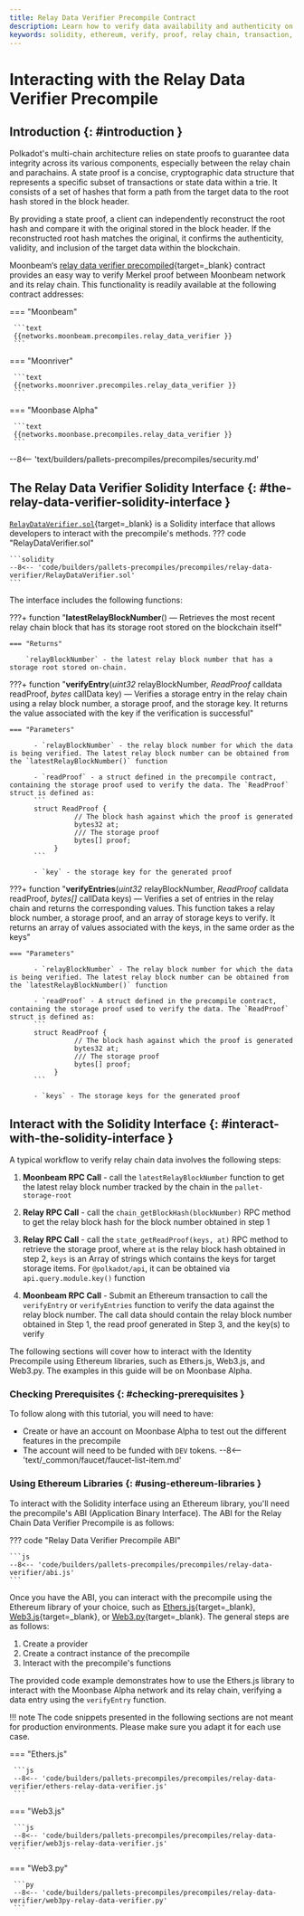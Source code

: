 ```yaml
---
title: Relay Data Verifier Precompile Contract
description: Learn how to verify data availability and authenticity on the relay chain via a Solidity interface with Moonbeam's Relay Data Verifier Precompile contract.
keywords: solidity, ethereum, verify, proof, relay chain, transaction, moonbeam, precompiled, contracts
---
```


# Interacting with the Relay Data Verifier Precompile

## Introduction {: #introduction }

Polkadot's multi-chain architecture relies on state proofs to guarantee data integrity across its various components, especially between the relay chain and parachains. A state proof is a concise, cryptographic data structure that represents a specific subset of transactions or state data within a trie. It consists of a set of hashes that form a path from the target data to the root hash stored in the block header.

By providing a state proof, a client can independently reconstruct the root hash and compare it with the original stored in the block header. If the reconstructed root hash matches the original, it confirms the authenticity, validity, and inclusion of the target data within the blockchain.

Moonbeam‘s [relay data verifier precompiled](https://github.com/moonbeam-foundation/moonbeam/blob/master/precompiles/relay-data-verifier/RelayDataVerifier.sol){target=\_blank} contract provides an easy way to verify Merkel proof between Moonbeam network and its relay chain. This functionality is readily available at the following contract addresses:

=== "Moonbeam"

     ```text
     {{networks.moonbeam.precompiles.relay_data_verifier }}
     ```

=== "Moonriver"

     ```text
     {{networks.moonriver.precompiles.relay_data_verifier }}
     ```

=== "Moonbase Alpha"

     ```text
     {{networks.moonbase.precompiles.relay_data_verifier }}
     ```

--8<-- 'text/builders/pallets-precompiles/precompiles/security.md'

## The Relay Data Verifier Solidity Interface {: #the-relay-data-verifier-solidity-interface }

[`RelayDataVerifier.sol`](https://github.com/moonbeam-foundation/moonbeam/blob/master/precompiles/relay-data-verifier/RelayDataVerifier.sol){target=\_blank} is a Solidity interface that allows developers to interact with the precompile's methods.
??? code "RelayDataVerifier.sol"

    ```solidity
    --8<-- 'code/builders/pallets-precompiles/precompiles/relay-data-verifier/RelayDataVerifier.sol'
    ```

The interface includes the following functions:

???+ function "**latestRelayBlockNumber**() — Retrieves the most recent relay chain block that has its storage root stored on the blockchain itself"

    === "Returns"

        `relayBlockNumber` - the latest relay block number that has a storage root stored on-chain.

???+ function "**verifyEntry**(_uint32_ relayBlockNumber, _ReadProof_ calldata readProof, _bytes_ callData key) — Verifies a storage entry in the relay chain using a relay block number, a storage proof, and the storage key. It returns the value associated with the key if the verification is successful"

    === "Parameters"

          - `relayBlockNumber` - the relay block number for which the data is being verified. The latest relay block number can be obtained from the `latestRelayBlockNumber()` function

          - `readProof` - a struct defined in the precompile contract, containing the storage proof used to verify the data. The `ReadProof` struct is defined as:
          ```
          struct ReadProof {
                    // The block hash against which the proof is generated
                    bytes32 at;
                    /// The storage proof
                    bytes[] proof;
               }
          ```

          - `key` - the storage key for the generated proof

???+ function "**verifyEntries**(_uint32_ relayBlockNumber, _ReadProof_ calldata readProof, _bytes[]_ callData keys) — Verifies a set of entries in the relay chain and returns the corresponding values. This function takes a relay block number, a storage proof, and an array of storage keys to verify. It returns an array of values associated with the keys, in the same order as the keys"

    === "Parameters"

          - `relayBlockNumber` - The relay block number for which the data is being verified. The latest relay block number can be obtained from the `latestRelayBlockNumber()` function

          - `readProof` - A struct defined in the precompile contract, containing the storage proof used to verify the data. The `ReadProof` struct is defined as:
          ```
          struct ReadProof {
                    // The block hash against which the proof is generated
                    bytes32 at;
                    /// The storage proof
                    bytes[] proof;
               }
          ```

          - `keys` - The storage keys for the generated proof

## Interact with the Solidity Interface {: #interact-with-the-solidity-interface }

A typical workflow to verify relay chain data involves the following steps:

1. **Moonbeam RPC Call** - call the `latestRelayBlockNumber` function to get the latest relay block number tracked by the chain in the `pallet-storage-root`

2. **Relay RPC Call** - call the `chain_getBlockHash(blockNumber)` RPC method to get the relay block hash for the block number obtained in step 1

3. **Relay RPC Call** - call the `state_getReadProof(keys, at)` RPC method to retrieve the storage proof, where `at` is the relay block hash obtained in step 2, `keys` is an Array of strings which contains the keys for target storage items. For `@polkadot/api`, it can be obtained via `api.query.module.key()` function

4. **Moonbeam RPC Call** - Submit an Ethereum transaction to call the `verifyEntry` or `verifyEntries` function to verify the data against the relay block number. The call data should contain the relay block number obtained in Step 1, the read proof generated in Step 3, and the key(s) to verify

The following sections will cover how to interact with the Identity Precompile using Ethereum libraries, such as Ethers.js, Web3.js, and Web3.py. The examples in this guide will be on Moonbase Alpha.

### Checking Prerequisites {: #checking-prerequisites }

To follow along with this tutorial, you will need to have:

- Create or have an account on Moonbase Alpha to test out the different features in the precompile
- The account will need to be funded with `DEV` tokens.
  --8<-- 'text/\_common/faucet/faucet-list-item.md'

### Using Ethereum Libraries {: #using-ethereum-libraries }

To interact with the Solidity interface using an Ethereum library, you'll need the precompile's ABI (Application Binary Interface). The ABI for the Relay Chain Data Verifier Precompile is as follows:

??? code "Relay Data Verifier Precompile ABI"

    ```js
    --8<-- 'code/builders/pallets-precompiles/precompiles/relay-data-verifier/abi.js'
    ```

Once you have the ABI, you can interact with the precompile using the Ethereum library of your choice, such as [Ethers.js](/builders/build/eth-api/libraries/ethersjs/){target=\_blank}, [Web3.js](/builders/build/eth-api/libraries/web3js){target=\_blank}, or [Web3.py](/builders/build/eth-api/libraries/web3py){target=\_blank}. The general steps are as follows:

1. Create a provider
2. Create a contract instance of the precompile
3. Interact with the precompile's functions

The provided code example demonstrates how to use the Ethers.js library to interact with the Moonbase Alpha network and its relay chain, verifying a data entry using the `verifyEntry` function.

!!! note
     The code snippets presented in the following sections are not meant for production environments. Please make sure you adapt it for each use case.

=== "Ethers.js"

     ```js
     --8<-- 'code/builders/pallets-precompiles/precompiles/relay-data-verifier/ethers-relay-data-verifier.js'
     ```

=== "Web3.js"

     ```js
     --8<-- 'code/builders/pallets-precompiles/precompiles/relay-data-verifier/web3js-relay-data-verifier.js'
     ```

=== "Web3.py"

     ```py
     --8<-- 'code/builders/pallets-precompiles/precompiles/relay-data-verifier/web3py-relay-data-verifier.py'
     ```